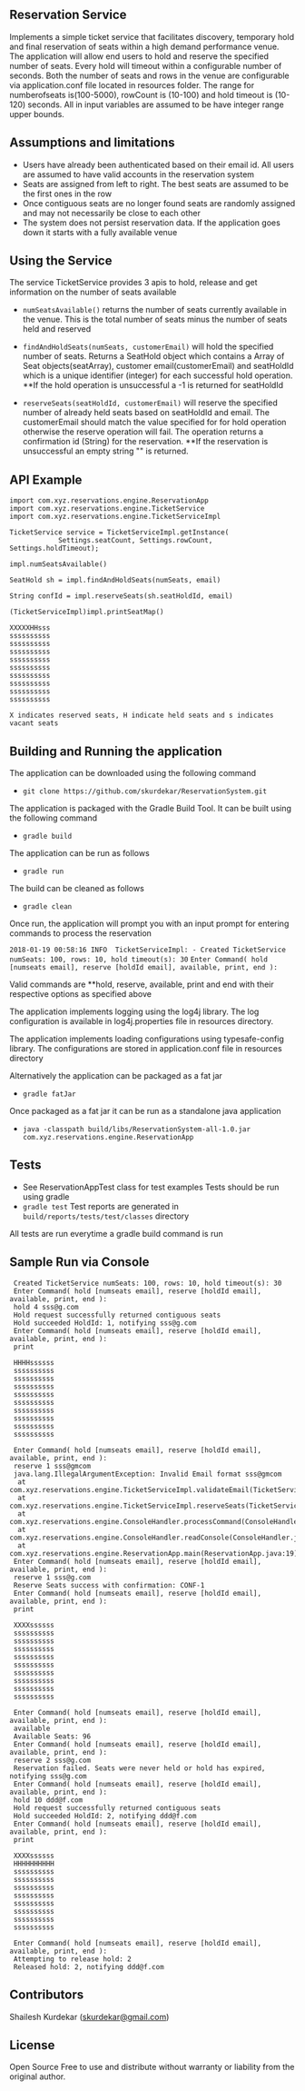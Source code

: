 ## Reservation Service
Implements a simple ticket service that facilitates discovery, temporary hold and final reservation of seats within a high
demand performance venue. The application will allow end users to hold and reserve the specified number of seats. Every hold will
timeout within a configurable number of seconds. Both the number of seats and rows in the venue are configurable via
application.conf file located in resources folder. The range for numberofseats is(100-5000), rowCount is (10-100) and
hold timeout is (10-120) seconds. All in input variables are assumed to be have integer range upper bounds.

## Assumptions and limitations
 - Users have already been authenticated based on their email id. All users are assumed to have valid accounts in the reservation system
 - Seats are assigned from left to right. The best seats are assumed to be the first ones in the row
 - Once contiguous seats are no longer found seats are randomly assigned and may not necessarily be close to each other
 - The system does not persist reservation data. If the application goes down it starts with a fully available venue

## Using the Service
The service TicketService provides 3 apis to hold, release and get information on the number of seats available
 - `numSeatsAvailable()` returns the number of seats currently available in the venue. This is the total number of seats
 minus the number of seats held and reserved

 - `findAndHoldSeats(numSeats, customerEmail)` will hold the specified number of seats. Returns a SeatHold object which contains a Array of Seat objects(seatArray), customer email(customerEmail) and seatHoldId which is a unique identifier (integer) for each successful hold operation. **If the hold operation is unsuccessful a -1 is returned for seatHoldId

 - `reserveSeats(seatHoldId, customerEmail)` will reserve the specified number of already held seats based on seatHoldId and email. The customerEmail should match the value specified for for hold operation otherwise the reserve operation will fail. The operation returns a confirmation id (String) for the reservation. **If the reservation is unsuccessful an empty string "" is returned.


## API Example
    import com.xyz.reservations.engine.ReservationApp
    import com.xyz.reservations.engine.TicketService
    import com.xyz.reservations.engine.TicketServiceImpl

    TicketService service = TicketServiceImpl.getInstance(
                Settings.seatCount, Settings.rowCount, Settings.holdTimeout);

    impl.numSeatsAvailable()

    SeatHold sh = impl.findAndHoldSeats(numSeats, email)

    String confId = impl.reserveSeats(sh.seatHoldId, email)

    (TicketServiceImpl)impl.printSeatMap()

    XXXXXHHsss
    ssssssssss
    ssssssssss
    ssssssssss
    ssssssssss
    ssssssssss
    ssssssssss
    ssssssssss
    ssssssssss
    ssssssssss

    X indicates reserved seats, H indicate held seats and s indicates vacant seats

## Building and Running the application
The application can be downloaded using the following command
 - `git clone https://github.com/skurdekar/ReservationSystem.git`

The application is packaged with the Gradle Build Tool. It can be built using the following command
 - `gradle build`

The application can be run as follows
 - `gradle run`

The build can be cleaned as follows
 - `gradle clean`
 
Once run, the application will prompt you with an input prompt for entering commands to process the reservation

`2018-01-19 00:58:16 INFO  TicketServiceImpl: - Created TicketService numSeats: 100, rows: 10, hold timeout(s): 30`
`Enter Command( hold [numseats email], reserve [holdId email], available, print, end ): `

Valid commands are **hold, reserve, available, print and end with their respective options as specified above

The application implements logging using the log4j library. The log configuration is available in log4j.properties
file in resources directory.

The application implements loading configurations using typesafe-config library. The configurations are stored in
application.conf file in resources directory

Alternatively the application can be packaged as a fat jar
 - `gradle fatJar`

Once packaged as a fat jar it can be run as a standalone java application
 - `java -classpath build/libs/ReservationSystem-all-1.0.jar com.xyz.reservations.engine.ReservationApp`

## Tests
 - See ReservationAppTest class for test examples
 Tests should be run using gradle
 - `gradle test`
 Test reports are generated in `build/reports/tests/test/classes` directory
 
 All tests are run everytime a gradle build command is run

## Sample Run via Console
     Created TicketService numSeats: 100, rows: 10, hold timeout(s): 30
     Enter Command( hold [numseats email], reserve [holdId email], available, print, end ):
     hold 4 sss@g.com
     Hold request successfully returned contiguous seats
     Hold succeeded HoldId: 1, notifying sss@g.com
     Enter Command( hold [numseats email], reserve [holdId email], available, print, end ):
     print

     HHHHssssss
     ssssssssss
     ssssssssss
     ssssssssss
     ssssssssss
     ssssssssss
     ssssssssss
     ssssssssss
     ssssssssss
     ssssssssss

     Enter Command( hold [numseats email], reserve [holdId email], available, print, end ):
     reserve 1 sss@gmcom
     java.lang.IllegalArgumentException: Invalid Email format sss@gmcom
      at com.xyz.reservations.engine.TicketServiceImpl.validateEmail(TicketServiceImpl.java:135)
      at com.xyz.reservations.engine.TicketServiceImpl.reserveSeats(TicketServiceImpl.java:89)
      at com.xyz.reservations.engine.ConsoleHandler.processCommand(ConsoleHandler.java:63)
      at com.xyz.reservations.engine.ConsoleHandler.readConsole(ConsoleHandler.java:30)
      at com.xyz.reservations.engine.ReservationApp.main(ReservationApp.java:19)
     Enter Command( hold [numseats email], reserve [holdId email], available, print, end ):
     reserve 1 sss@g.com
     Reserve Seats success with confirmation: CONF-1
     Enter Command( hold [numseats email], reserve [holdId email], available, print, end ):
     print

     XXXXssssss
     ssssssssss
     ssssssssss
     ssssssssss
     ssssssssss
     ssssssssss
     ssssssssss
     ssssssssss
     ssssssssss
     ssssssssss

     Enter Command( hold [numseats email], reserve [holdId email], available, print, end ):
     available
     Available Seats: 96
     Enter Command( hold [numseats email], reserve [holdId email], available, print, end ):
     reserve 2 sss@g.com
     Reservation failed. Seats were never held or hold has expired, notifying sss@g.com
     Enter Command( hold [numseats email], reserve [holdId email], available, print, end ):
     hold 10 ddd@f.com
     Hold request successfully returned contiguous seats
     Hold succeeded HoldId: 2, notifying ddd@f.com
     Enter Command( hold [numseats email], reserve [holdId email], available, print, end ):
     print

     XXXXssssss
     HHHHHHHHHH
     ssssssssss
     ssssssssss
     ssssssssss
     ssssssssss
     ssssssssss
     ssssssssss
     ssssssssss
     ssssssssss

     Enter Command( hold [numseats email], reserve [holdId email], available, print, end ):
     Attempting to release hold: 2
     Released hold: 2, notifying ddd@f.com

## Contributors
Shailesh Kurdekar (skurdekar@gmail.com)


## License
Open Source Free to use and distribute without warranty or liability from the original author.
